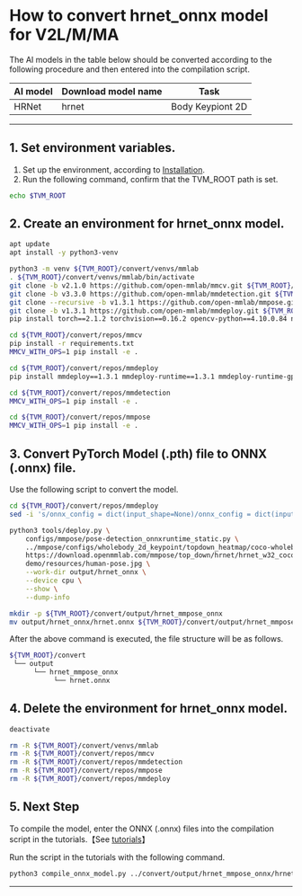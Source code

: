 # How to convert hrnet_onnx model for V2L/M/MA
<!-- Below is a list of AI models supported by this manual. -->
The AI models in the table below should be converted according to the following procedure and then entered into the compilation script.

| AI model                                                      | Download model name           | Task                 |
|---------------------------------------------------------------|-------------------------------|----------------------|
| HRNet                                                         |hrnet                          | Body Keypiont 2D     |
---

## 1. Set environment variables.

1. Set up the environment, according to [Installation](../../../setup/README.md).  
2. Run the following command, confirm that the TVM_ROOT path is set.

```sh
echo $TVM_ROOT
```

## 2. Create an environment for hrnet_onnx model.

```sh
apt update
apt install -y python3-venv 

python3 -m venv ${TVM_ROOT}/convert/venvs/mmlab 
. ${TVM_ROOT}/convert/venvs/mmlab/bin/activate
git clone -b v2.1.0 https://github.com/open-mmlab/mmcv.git ${TVM_ROOT}/convert/repos/mmcv
git clone -b v3.3.0 https://github.com/open-mmlab/mmdetection.git ${TVM_ROOT}/convert/repos/mmdetection
git clone --recursive -b v1.3.1 https://github.com/open-mmlab/mmpose.git ${TVM_ROOT}/convert/repos/mmpose
git clone -b v1.3.1 https://github.com/open-mmlab/mmdeploy.git ${TVM_ROOT}/convert/repos/mmdeploy
pip install torch==2.1.2 torchvision==0.16.2 opencv-python==4.10.0.84 numpy==1.23.5

cd ${TVM_ROOT}/convert/repos/mmcv
pip install -r requirements.txt
MMCV_WITH_OPS=1 pip install -e .

cd ${TVM_ROOT}/convert/repos/mmdeploy
pip install mmdeploy==1.3.1 mmdeploy-runtime==1.3.1 mmdeploy-runtime-gpu==1.3.1

cd ${TVM_ROOT}/convert/repos/mmdetection
MMCV_WITH_OPS=1 pip install -e .

cd ${TVM_ROOT}/convert/repos/mmpose
MMCV_WITH_OPS=1 pip install -e .
```

## 3. Convert PyTorch Model (.pth) file to ONNX (.onnx) file.

Use the following script to convert the model.

```sh
cd ${TVM_ROOT}/convert/repos/mmdeploy
sed -i 's/onnx_config = dict(input_shape=None)/onnx_config = dict(input_shape=\[192,256\],opset_version=11,save_file="hrnet.onnx")/' configs/mmpose/pose-detection_onnxruntime_static.py

python3 tools/deploy.py \
    configs/mmpose/pose-detection_onnxruntime_static.py \
    ../mmpose/configs/wholebody_2d_keypoint/topdown_heatmap/coco-wholebody/td-hm_hrnet-w32_8xb64-210e_coco-wholebody-256x192.py \
    https://download.openmmlab.com/mmpose/top_down/hrnet/hrnet_w32_coco_wholebody_256x192-853765cd_20200918.pth \
    demo/resources/human-pose.jpg \
    --work-dir output/hrnet_onnx \
    --device cpu \
    --show \
    --dump-info

mkdir -p ${TVM_ROOT}/convert/output/hrnet_mmpose_onnx
mv output/hrnet_onnx/hrnet.onnx ${TVM_ROOT}/convert/output/hrnet_mmpose_onnx/
```

After the above command is executed, the file structure will be as follows.

```sh
${TVM_ROOT}/convert
 └── output
      └── hrnet_mmpose_onnx
           └── hrnet.onnx
```

## 4. Delete the environment for hrnet_onnx model.

```sh
deactivate

rm -R ${TVM_ROOT}/convert/venvs/mmlab
rm -R ${TVM_ROOT}/convert/repos/mmcv
rm -R ${TVM_ROOT}/convert/repos/mmdetection
rm -R ${TVM_ROOT}/convert/repos/mmpose
rm -R ${TVM_ROOT}/convert/repos/mmdeploy
```

## 5. Next Step

To compile the model, enter the ONNX (.onnx) files into the compilation script in the tutorials.【See [tutorials](../../../tutorials/)】

Run the script in the tutorials with the following command.

```sh
python3 compile_onnx_model.py ../convert/output/hrnet_mmpose_onnx/hrnet.onnx -o hrnet_mmpose_onnx -s 1,3,256,192 -i data
```

----


